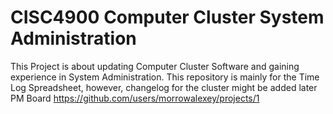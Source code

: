 # CISC4900 Computer Cluster System Administration
This Project is about updating Computer Cluster Software and gaining experience in System Administration.
This repository is mainly for the Time Log Spreadsheet, however, changelog for the cluster might be added later
PM Board https://github.com/users/morrowalexey/projects/1


